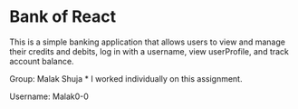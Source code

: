 # Bank of React
This is a simple banking application that allows users to view and manage their credits and debits, log in with a username, view userProfile, and track account balance. 

Group: Malak Shuja * I worked individually on this assignment.

Username: Malak0-0
